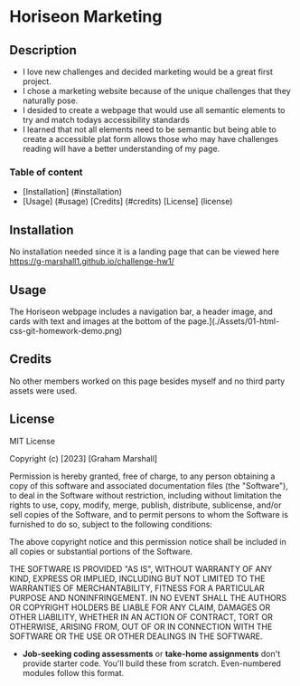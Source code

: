 # Horiseon Marketing

## Description

- I love new challenges and decided marketing would be a great first project.
- I chose a marketing website because of the unique challenges that they naturally pose.
- I desided to create a webpage that would use all semantic elements to try and match todays accessibility standards
- I learned that not all elements need to be semantic but being able to create a accessible plat form allows those who may have challenges reading will have a better understanding of my page.


### Table of content 

- [Installation] (#installation)
- [Usage] (#usage)
[Credits] (#credits)
[License] (license)

## Installation

No installation needed since it is a landing page that can be viewed here https://g-marshall1.github.io/challenge-hw1/

## Usage

The Horiseon webpage includes a navigation bar, a header image, and cards with text and images at the bottom of the page.](./Assets/01-html-css-git-homework-demo.png)

## Credits

No other members worked on this page besides myself and no third party assets were used.

## License

MIT License

Copyright (c) [2023] [Graham Marshall]

Permission is hereby granted, free of charge, to any person obtaining a copy
of this software and associated documentation files (the "Software"), to deal
in the Software without restriction, including without limitation the rights
to use, copy, modify, merge, publish, distribute, sublicense, and/or sell
copies of the Software, and to permit persons to whom the Software is
furnished to do so, subject to the following conditions:

The above copyright notice and this permission notice shall be included in all
copies or substantial portions of the Software.

THE SOFTWARE IS PROVIDED "AS IS", WITHOUT WARRANTY OF ANY KIND, EXPRESS OR
IMPLIED, INCLUDING BUT NOT LIMITED TO THE WARRANTIES OF MERCHANTABILITY,
FITNESS FOR A PARTICULAR PURPOSE AND NONINFRINGEMENT. IN NO EVENT SHALL THE
AUTHORS OR COPYRIGHT HOLDERS BE LIABLE FOR ANY CLAIM, DAMAGES OR OTHER
LIABILITY, WHETHER IN AN ACTION OF CONTRACT, TORT OR OTHERWISE, ARISING FROM,
OUT OF OR IN CONNECTION WITH THE SOFTWARE OR THE USE OR OTHER DEALINGS IN THE
SOFTWARE.

* **Job-seeking coding assessments** or **take-home assignments** don't provide starter code. You'll build these from scratch. Even-numbered modules follow this format.

